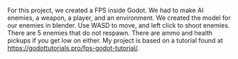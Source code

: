 For this project, we created a FPS inside Godot. We had to make AI enemies, a weapon, a player, and an environment. We created the model for our enemies in blender. Use WASD to move, and left click to shoot enemies. There are 5 enemies that do not respawn. There are ammo and health pickups if you get low on either. My project is based on a tutorial found at https://godottutorials.pro/fps-godot-tutorial/.